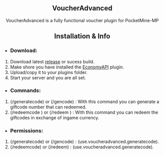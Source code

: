 <div align="center">
	<h2>VoucherAdvanced</h2>
</div>

<div align="center">
	<p>VoucherAdvanced is a fully functional voucher plugin for PocketMine-MP</p>
</div>

<div align="center">
	<h2>Installation & Info</h2>
</div>

 - <h3>Download:</h3>
 1. Download latest [release](https://github.com/PackOfDevs/VoucherAdvanced/releases) or sucess build.
 2. Make shore you have installed the [EconomyAPI](https://poggit.pmmp.io/p/EconomyAPI/5.7.2) plugin.
 3. Upload/copy it to your plugins folder.
 4. Start your server and you are all set.
 
 -  <h3>Commands:</h3>
1. (/generatecode) or (/gencode) : With this command you can generate a giftcode number that can redeemed.
2. (/redeemcode <yourgiftcodenumber>) or (/redeem <yourgiftcodenumber>) : With this command you can redeem the giftcodes in exchange of ingame currency.

 -  <h3>Permissions:</h3>
1. (/generatecode) or (/gencode) : (use.voucheradvanced.generatecode).
2. (/redeemcode) or (/redeem) : (use.voucheradvanced.generatecode).
